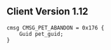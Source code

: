 ## Client Version 1.12

```rust,ignore
cmsg CMSG_PET_ABANDON = 0x176 {
    Guid pet_guid;    
}

```
